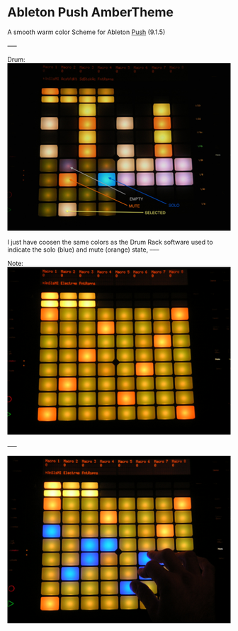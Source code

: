 Ableton Push AmberTheme
=====================

A smooth warm color Scheme for Ableton [Push](https://www.ableton.com/push/) (9.1.5)

–––


Drum:
![](https://raw.githubusercontent.com/daslicht/AbletonPushAmberTheme/master/images/drum.JPG?raw=true)

I just have coosen the same colors as the Drum Rack software used to indicate the solo (blue) and mute (orange) state, 
–––

Note:
![](https://raw.githubusercontent.com/daslicht/AbletonPushAmberTheme/master/images/note1.JPG?raw=true)

–––

![](https://raw.githubusercontent.com/daslicht/AbletonPushAmberTheme/master/images/note2.JPG?raw=true)

